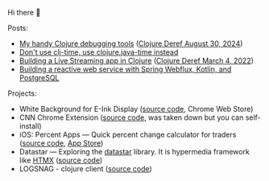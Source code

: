 Hi there 👋

Posts: 
 - [My handy Clojure debugging tools](https://dvliman.com/post/my-handy-clojure-debugging-tools/) ([Clojure Deref August 30, 2024](https://www.clojure.org/news/2024/08/30/deref))
 - [Don't use clj-time, use clojure.java-time instead](https://dvliman.bearblog.dev/dont-use-clj-time-use-clojurejava-time-instead/)
 - [Building a Live Streaming app in Clojure](https://dev.to/dvliman/building-a-live-streaming-app-in-clojure-329m) ([Clojure Deref March 4, 2022](https://clojure.org/news/2022/03/04/deref))
 - [Building a reactive web service with Spring Webflux, Kotlin, and PostgreSQL](https://dvliman.github.io/post/spring-webflux-kotlin-postgresql/) 
   
Projects:
 - White Background for E-Ink Display ([source code](https://github.com/dvliman/white-background-for-eink), Chrome Web Store)
 - CNN Chrome Extension ([source code](https://github.com/dvliman/cnn-chrome-extension), was taken down but you can self-install)
 - iOS: Percent Apps — Quick percent change calculator for traders ([source code](https://github.com/dvliman/p), [App Store](https://apps.apple.com/app/percent-apps/id6747897383))
 - Datastar — Exploring the [datastar](https://data-star.dev/) library. It is hypermedia framework like [HTMX](https://htmx.org/) ([source code](https://github.com/dvliman/datastar))
 - LOGSNAG - clojure client ([source code](https://github.com/dvliman/logsnag))
